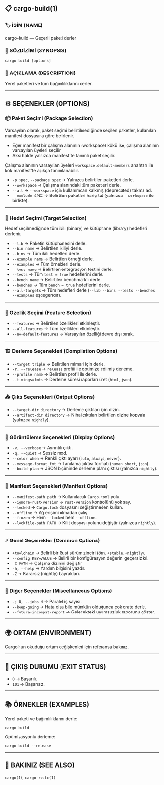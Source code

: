 ## 📋 cargo-build(1)

### 🏷️ İSİM (NAME)

cargo-build — Geçerli paketi derler

### 📌 SÖZDİZİMİ (SYNOPSIS)

```
cargo build [options]
```

### 📝 AÇIKLAMA (DESCRIPTION)

Yerel paketleri ve tüm bağımlılıklarını derler.

---

## ⚙️ SEÇENEKLER (OPTIONS)

### 📦 Paket Seçimi (Package Selection)

Varsayılan olarak, paket seçimi belirtilmediğinde seçilen paketler, kullanılan manifest dosyasına göre belirlenir.

* Eğer manifest bir çalışma alanının (workspace) kökü ise, çalışma alanının varsayılan üyeleri seçilir.
* Aksi halde yalnızca manifest’te tanımlı paket seçilir.

Çalışma alanının varsayılan üyeleri `workspace.default-members` anahtarı ile kök manifest’te açıkça tanımlanabilir.

* `-p spec`, `--package spec` → Yalnızca belirtilen paketleri derle.
* `--workspace` → Çalışma alanındaki tüm paketleri derle.
* `--all` → `--workspace` için kullanımdan kalkmış (deprecated) takma ad.
* `--exclude SPEC` → Belirtilen paketleri hariç tut (yalnızca `--workspace` ile birlikte).

---

### 🎯 Hedef Seçimi (Target Selection)

Hedef seçilmediğinde tüm ikili (binary) ve kütüphane (library) hedefleri derlenir.

* `--lib` → Paketin kütüphanesini derle.
* `--bin name` → Belirtilen ikiliyi derle.
* `--bins` → Tüm ikili hedefleri derle.
* `--example name` → Belirtilen örneği derle.
* `--examples` → Tüm örnekleri derle.
* `--test name` → Belirtilen entegrasyon testini derle.
* `--tests` → Tüm `test = true` hedeflerini derle.
* `--bench name` → Belirtilen benchmark’ı derle.
* `--benches` → Tüm `bench = true` hedeflerini derle.
* `--all-targets` → Tüm hedefleri derle (`--lib --bins --tests --benches --examples` eşdeğeridir).

---

### 🔑 Özellik Seçimi (Feature Selection)

* `--features` → Belirtilen özellikleri etkinleştir.
* `--all-features` → Tüm özellikleri etkinleştir.
* `--no-default-features` → Varsayılan özelliği devre dışı bırak.

---

### 🏗️ Derleme Seçenekleri (Compilation Options)

* `--target triple` → Belirtilen mimari için derle.
* `-r, --release` → `release` profili ile optimize edilmiş derleme.
* `--profile name` → Belirtilen profil ile derle.
* `--timings=fmts` → Derleme süresi raporları üret (`html`, `json`).

---

### 📤 Çıktı Seçenekleri (Output Options)

* `--target-dir directory` → Derleme çıktıları için dizin.
* `--artifact-dir directory` → Nihai çıktıları belirtilen dizine kopyala (yalnızca `nightly`).

---

### 👀 Görüntüleme Seçenekleri (Display Options)

* `-v, --verbose` → Ayrıntılı çıktı.
* `-q, --quiet` → Sessiz mod.
* `--color when` → Renkli çıktı ayarı (`auto`, `always`, `never`).
* `--message-format fmt` → Tanılama çıktısı formatı (`human`, `short`, `json`).
* `--build-plan` → JSON biçiminde derleme planı çıktısı (yalnızca `nightly`).

---

### 📄 Manifest Seçenekleri (Manifest Options)

* `--manifest-path path` → Kullanılacak `Cargo.toml` yolu.
* `--ignore-rust-version` → `rust-version` kontrolünü yok say.
* `--locked` → `Cargo.lock` dosyasını değiştirmeden kullan.
* `--offline` → Ağ erişimi olmadan çalış.
* `--frozen` → Hem `--locked` hem `--offline`.
* `--lockfile-path PATH` → Kilit dosyası yolunu değiştir (yalnızca `nightly`).

---

### ⚡ Genel Seçenekler (Common Options)

* `+toolchain` → Belirli bir Rust sürüm zinciri (örn. `+stable`, `+nightly`).
* `--config KEY=VALUE` → Belirli bir konfigürasyon değerini geçersiz kıl.
* `-C PATH` → Çalışma dizinini değiştir.
* `-h, --help` → Yardım bilgisini yazdır.
* `-Z` → Kararsız (nightly) bayrakları.

---

### 🔄 Diğer Seçenekler (Miscellaneous Options)

* `-j N, --jobs N` → Paralel iş sayısı.
* `--keep-going` → Hata olsa bile mümkün olduğunca çok crate derle.
* `--future-incompat-report` → Gelecekteki uyumsuzluk raporunu göster.

---

## 🌍 ORTAM (ENVIRONMENT)

Cargo’nun okuduğu ortam değişkenleri için referansa bakınız.

---

## 🚪 ÇIKIŞ DURUMU (EXIT STATUS)

* `0` → Başarılı.
* `101` → Başarısız.

---

## 📚 ÖRNEKLER (EXAMPLES)

Yerel paketi ve bağımlılıklarını derle:

```
cargo build
```

Optimizasyonlu derleme:

```
cargo build --release
```

---

## 🔗 BAKINIZ (SEE ALSO)

`cargo(1)`, `cargo-rustc(1)`
